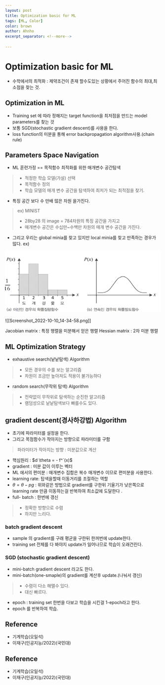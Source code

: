 ```yaml
---
layout: post
title: Optimization basic for ML
tags: [ML, Color]
color: brown
author: Ahnho
excerpt_separator: <!--more-->

---
```


# Optimization basic for ML

- 수학에서의 최적화 : 제약조건이 존재 할수도있는 상황에서 주어진 함수의 최대,최소점을 찾는 것.

<!--more-->

## Optimization in ML 
- Training set 에 따라 정해지는 target function을 최저점을 만드는 model parameters를 찾는 것
- 보통 SGD(stochastic gradient descent)를 사용을 한다.
- loss function의 미분을 통해 error backpropagation algorithm사용.(chain rule)


## Parameters Space Navigation
- ML 훈련가정 == 목적함수 최적화를 위한 매개변수 공간탐색 
> - 적정한 학습 모델(가설) 선택
> - 목적함수 정의 
> - 학습 모델의 매개 변수 공간을 탐색하여 최저가 되는 최적점을 찾기.
-  특징 공간 보다 수 만배 많은 차원 을가진다. 
> ex) MINIST
> - 28by28 의 image = 784차원의 특징 공간을 가지고 
> - 매개변수 공간은 수십만~수백만 차원의 매개 변수 공간을 가진다.
- 그리고 우리는 global minia를 찾고 있지만 local minia를 찾고 만족하는 경우가 많다.
ex) 

<img src= "/image/PDF_1.png" width="600px" height="200px" title="image"/>

![[Screenshot_2022-10-10_14-34-58.png]]

Jacobian matrix  : 특정 행렬을 미분해서 얻은 행렬
Hessian matrix : 2차 미분 행렬

## ML Optimization Strategy
- exhaustive search(낱낱탐색) Algorithm
> - 모든 경우의 수를 보는 알고리즘
> - 차원이 조금만 높아져도 적용이 불가능하다 

- random search(무작위 탐색) Algorithm 
> - 전략없이 무작위로 탐색하는 순진한 알고리즘 
> - 램덤성으로 낱낱탐색보다 빠를수도 있다.

## gradient descent(경사하강법) Algorithm
- 초기에 파라미터를 설정을 한다. 
-  그리고 목점함수가 작아지는 방향으로 파라미터를 구함  
> 파라미터가 작아지는 방향 : 미분값으로 계산  
- 핵심원리 : $d \theta = - f^`(x)$
 - gradient : 미분 값이 이루는 벡터
 - ML 에서의 편미분 : 매개변수 집합은 복수 매개변수 이므로 편미분을 사용한다.
 - learning rate: 탑색을할때 이동거리를 조절하는 역할
 - $\theta = \theta - pg$ : 위와같은 방법으로  gradient를 구한뒤 기울기가 낮은쪽으로 learning rate 만큼 이동하는걸 반복하여 최소값에 도달한다 .
 - full- batch : 한번에 갱신
> - 정확한 방향으로 수렴 
> - 하지만 느리다.

 
### batch  gradient descent
- sample 의 gradient를 구래 평균을 구한뒤 한꺼번에 update한다.
- training set 전체를 다 봐야지 update가 일어나므로 학습이 오래건린다.

### SGD (stochastic gradient descent)
- mini-batch gradient descent 라고도 한다.
- mini-batch(one-smaple)의 gradient를 계산후 update.(나눠서 갱신)
> -  수렴이 다소 해맬수 있다.
> -  대신 빠르다.
- epoch : training set 한번을 다보고 학습을 시킨걸 1-epoch라고 한다.
- epoch 를 반복하여 학습.
 
## Reference
- 기계학습(오일석)
- 이재구(인공지능/2022)(국민대)

## Reference
- 기계학습(오일석)
- 이재구(인공지능/2022)(국민대)
